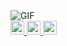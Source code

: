 <img  alt="GIF" src="https://media.giphy.com/media/PiQJXtYLYSfybVwxTA/giphy.gif" />
<br/>
<a href="https://twitter.com/pam27jr">
  <img  alt="Glyan | Twitter" width="22px" src="https://cdn.jsdelivr.net/npm/simple-icons@v3/icons/twitter.svg" />
</a>
<a href="https://www.linkedin.com/in/pamelajr/">
  <img  alt="Glyan | Linkedin" width="22px" src="https://cdn.jsdelivr.net/npm/simple-icons@v3/icons/linkedin.svg" />
</a>
<a href="https://www.instagram.com/glyan27/">
  <img  alt="Glyan | Instagram" width="22px" src="https://cdn.jsdelivr.net/npm/simple-icons@v3/icons/instagram.svg" />
</a>
<br />

<!--
**Glyan/Glyan** is a ✨ _special_ ✨ repository because its `README.md` (this file) appears on your GitHub profile.

Here are some ideas to get you started:

- 🔭 I’m currently working on ...
- 🌱 I’m currently learning ...
- 👯 I’m looking to collaborate on ...
- 🤔 I’m looking for help with ...
- 💬 Ask me about ...
- 📫 How to reach me: ...
- 😄 Pronouns: ...
- ⚡ Fun fact: ...
-->
